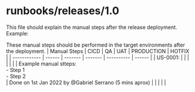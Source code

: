 # runbooks/releases/1.0

This file should explain the manual steps after the release deployment. Example:

These manual steps should be performed in the target environments after the deployment.
| Manual Steps | CICD | QA | UAT | PRODUCTION | HOTFIX |
| ------------ | ------ | ------- | ------- | ---------- | ------ |
| US-0001: | | | | | |
| Example manual stteps: <br> - Step 1 <br> - Step 2 <br> | Done on 1st Jan 2022 by @Gabriel Serrano (5 mins aprox) | | | | |
